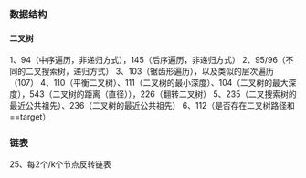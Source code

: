 ### 数据结构
#### 二叉树
1、94（中序遍历，非递归方式），145（后序遍历，非递归方式）
2、95/96（不同的二叉搜索树，递归方式）
3、103（锯齿形遍历），以及类似的层次遍历（107）
4、110（平衡二叉树）、111（二叉树的最小深度）、104（二叉树的最大深度），543（二叉树的距离（直径）），226（翻转二叉树）
5、235（二叉搜索树的最近公共祖先）、236（二叉树的最近公共祖先）
6、112（是否存在二叉树路径和==target）

### 链表
25、每2个/k个节点反转链表